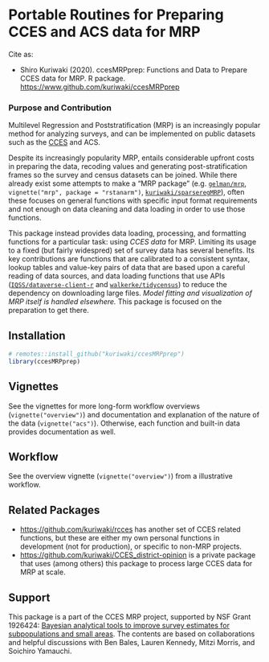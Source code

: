 Portable Routines for Preparing CCES and ACS data for MRP
================

Cite as:

  - Shiro Kuriwaki (2020). ccesMRPprep: Functions and Data to Prepare
    CCES data for MRP. R package.
    <https://www.github.com/kuriwaki/ccesMRPprep>

### Purpose and Contribution

Multilevel Regression and Poststratification (MRP) is an increasingly
popular method for analyzing surveys, and can be implemented on public
datasets such as the [CCES](https://cces.gov.harvard.edu/) and ACS.

Despite its increasingly popularity MRP, entails considerable upfront
costs in preparing the data, recoding values and generating
post-stratification frames so the survey and census datasets can be
joined. While there already exist some attempts to make a “MRP package”
(e.g. [`gelman/mrp`](https://github.com/gelman/mrp), `vignette("mrp",
package = "rstanarm")`,
[`kuriwaki/sparseregMRP`](https://github.com/kuriwaki/sparseregMRP)),
often these focuses on general functions with specific input format
requirements and not enough on data cleaning and data loading in order
to use those functions.

This package instead provides data loading, processing, and formatting
functions for a particular task: using *CCES data* for MRP. Limiting its
usage to a fixed (but fairly widespred) set of survey data has several
benefits. Its key contributions are functions that are calibrated to a
consistent syntax, lookup tables and value-key pairs of data that are
based upon a careful reading of data sources, and data loading functions
that use APIs
([`IQSS/dataverse-client-r`](https://github.com/IQSS/dataverse-client-r)
and [`walkerke/tidycensus`](https://github.com/walkerke/tidycensus)) to
reduce the dependency on downloading large files. *Model fitting and
visualization of MRP itself is handled elsewhere.* This package is
focused on the preparation to get there.

## Installation

``` r
# remotes::install_github("kuriwaki/ccesMRPprep")
library(ccesMRPprep)
```

## Vignettes

See the vignettes for more long-form workflow overviews
(`vignette("overview")`) and documentation and explanation of the nature
of the data (`vignette("acs")`). Otherwise, each function and built-in
data provides documentation as well.

## Workflow

See the overview vignette (`vignette("overview")`) from a illustrative
workflow.

## Related Packages

  - <https://github.com/kuriwaki/rcces> has another set of CCES related
    functions, but these are either my own personal functions in
    development (not for production), or specific to non-MRP projects.
  - <https://github.com/kuriwaki/CCES_district-opinion> is a private
    package that uses (among others) this package to process large CCES
    data for MRP at scale.

## Support

This package is a part of the CCES MRP project, supported by NSF Grant
1926424: [Bayesian analytical tools to improve survey estimates for
subpopulations and small
areas](https://nsf.gov/awardsearch/showAward?AWD_ID=1926424). The
contents are based on collaborations and helpful discussions with Ben
Bales, Lauren Kennedy, Mitzi Morris, and Soichiro Yamauchi.

